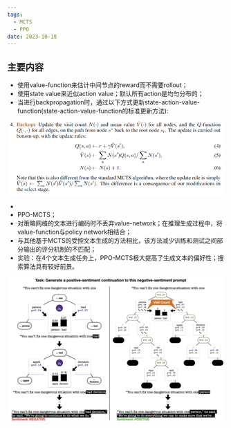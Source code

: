 ```yaml
---
tags:
  - MCTS
  - PPO
date: 2023-10-18
---
```

## 主要内容
- 使用value-function来估计中间节点的reward而不需要rollout；
- 使用state value来近似action value；默认所有action是均匀分布的；
- 当进行backpropagation时，通过以下方式更新state-action-value-function(state-action-value-function的标准更新方法):

![image.png|525](https://raw.githubusercontent.com/Shichun-Liu/images-on-picgo/main/pics/20240102143415.png)

- 
- PPO-MCTS；
- 对策略网络的文本进行编码时不丢弃value-network；在推理生成过程中，将value-function与policy network相结合；
- 与其他基于MCTS的受控文本生成的方法相比，该方法减少训练和测试之间部分输出的评分机制的不匹配；
- 实验：在4个文本生成任务上，PPO-MCTS极大提高了生成文本的偏好性；搜索算法具有较好前景。

![image.png](https://raw.githubusercontent.com/Shichun-Liu/images-on-picgo/main/pics/20231226182255.png)

